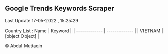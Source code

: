 

## Google Trends Keywords Scraper 
 
Last Update 17-05-2022 , 15:25:29

Country List :
 Name  | Keyword |
| ------------- | ------------- |
| VIETNAM | [object Object] |



© Abdul Muttaqin 
